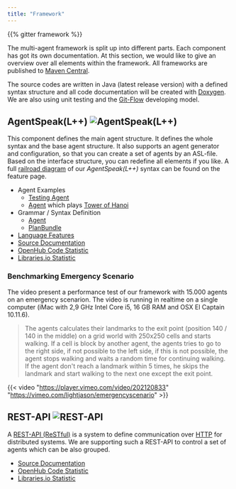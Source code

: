 ```yaml
---
title: "Framework"
---
```


{{% gitter framework %}}

The multi-agent framework is split up into different parts. Each component has got its own documentation. At this section, we would like to give an overview over all elements within the framework. All frameworks are published to [Maven Central](http://mvnrepository.com).

The source codes are written in Java (latest release version) with a defined syntax structure and all code documentation will be created with [Doxygen](http://www.doxygen.org). We are also using unit testing and the [Git-Flow](http://nvie.com/posts/a-successful-git-branching-model/) developing model.


## AgentSpeak(L++) ![AgentSpeak(L++)](https://camo.githubusercontent.com/91d144939950611f83510276f546163e62f3f0f1/68747470733a2f2f636972636c6563692e636f6d2f67682f4c696768744a61736f6e2f4167656e74537065616b2e7376673f7374796c653d736869656c64)

This component defines the main agent structure. It defines the whole syntax and the base agent structure. It also supports an agent generator and configuration, so that you can create a set of agents by an ASL-file. Based on the interface structure, you can redefine all elements if you like. A full [railroad diagram](https://en.wikipedia.org/wiki/Syntax_diagram) of our _AgentSpeak(L++)_ syntax can be found on the feature page.

* Agent Examples
	* [Testing Agent](https://github.com/LightJason/AgentSpeak/blob/master/src/test/resources/agent/complete.asl)
	* [Agent](https://github.com/LightJason/AgentSpeak/blob/master/src/test/resources/agent/hanoi.asl) which plays [Tower of Hanoi](https://en.wikipedia.org/wiki/Tower_of_Hanoi)
* Grammar / Syntax Definition
	* [Agent](http://lightjason.github.io/AgentSpeak/rrd-output/html/org/lightjason/agentspeak/grammar/Agent.g4/)
	* [PlanBundle](http://lightjason.github.io/AgentSpeak/rrd-output/html/org/lightjason/agentspeak/grammar/PlanBundle.g4/)
* [Language Features](agentspeak)
* [Source Documentation](https://lightjason.github.io/AgentSpeak/sources/)
* [OpenHub Code Statistic](https://www.openhub.net/p/LightJason-AgentSpeak)
* [Libraries.io Statistic](https://libraries.io/github/LightJason/AgentSpeak)

### Benchmarking Emergency Scenario

The video present a performance test of our framework with 15.000 agents on an emergency scenarion. The video is running in realtime on a single computer (iMac with 2,9 GHz Intel Core i5, 16 GB RAM and OSX El Captain 10.11.6).

> The agents calculates their landmarks to the exit point (position 140 / 140 in the middle) on a grid world with 250x250 cells and starts walking. If a cell is block by another agent, the agents tries to go to the right side, if not possible to the left side, if this is not possible, the agent stops walking and waits a random time for continuing walking. If the agent don't reach a landmark within 5 times, he skips the landmark and start walking to the next one except the exit point.

{{< video "https://player.vimeo.com/video/202120833" "https://vimeo.com/lightjason/emergencyscenario" >}}


## REST-API ![REST-API](https://camo.githubusercontent.com/a72dbacc13be27a0b87b8be9177f52180610b50f/68747470733a2f2f636972636c6563692e636f6d2f67682f4c696768744a61736f6e2f524553542e7376673f7374796c653d736869656c64)


A [REST-API (ReSTful)](https://en.wikipedia.org/wiki/Representational_state_transfer) is a system to define communication over [HTTP](https://en.wikipedia.org/wiki/Hypertext_Transfer_Protocol) for distributed systems. We are supporting such a REST-API to control a set of agents which can be also grouped.

* [Source Documentation](https://lightjason.github.io/REST/sources/index.html)
* [OpenHub Code Statistic](https://www.openhub.net/p/LightJason-REST)
* [Libraries.io Statistic](https://libraries.io/github/LightJason/REST)
